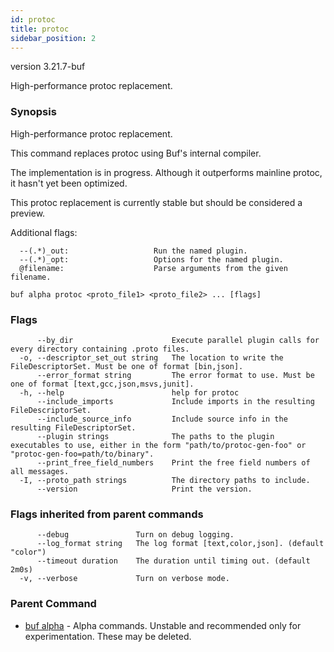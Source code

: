 ```yaml
---
id: protoc
title: protoc
sidebar_position: 2
---
```

version 3.21.7-buf

High-performance protoc replacement.

### Synopsis

High-performance protoc replacement.

This command replaces protoc using Buf&#39;s internal compiler.

The implementation is in progress. Although it outperforms mainline protoc,
it hasn&#39;t yet been optimized.

This protoc replacement is currently stable but should be considered a preview.

Additional flags:

      --(.*)_out:                   Run the named plugin.
      --(.*)_opt:                   Options for the named plugin.
      @filename:                    Parse arguments from the given filename. 

```
buf alpha protoc <proto_file1> <proto_file2> ... [flags]
```

### Flags

```
      --by_dir                      Execute parallel plugin calls for every directory containing .proto files.
  -o, --descriptor_set_out string   The location to write the FileDescriptorSet. Must be one of format [bin,json].
      --error_format string         The error format to use. Must be one of format [text,gcc,json,msvs,junit].
  -h, --help                        help for protoc
      --include_imports             Include imports in the resulting FileDescriptorSet.
      --include_source_info         Include source info in the resulting FileDescriptorSet.
      --plugin strings              The paths to the plugin executables to use, either in the form "path/to/protoc-gen-foo" or "protoc-gen-foo=path/to/binary".
      --print_free_field_numbers    Print the free field numbers of all messages.
  -I, --proto_path strings          The directory paths to include.
      --version                     Print the version.
```

### Flags inherited from parent commands

```
      --debug               Turn on debug logging.
      --log_format string   The log format [text,color,json]. (default "color")
      --timeout duration    The duration until timing out. (default 2m0s)
  -v, --verbose             Turn on verbose mode.
```

### Parent Command

* [buf alpha](index)	 - Alpha commands. Unstable and recommended only for experimentation. These may be deleted.
